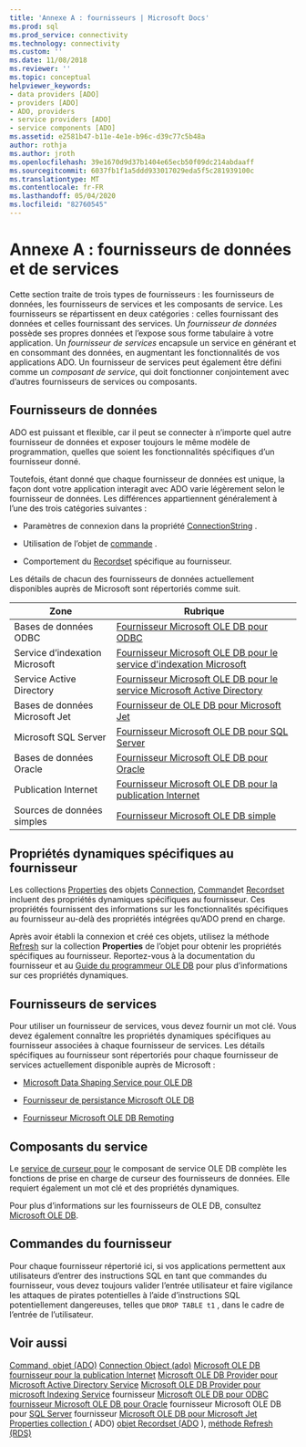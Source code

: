 ```yaml
---
title: 'Annexe A : fournisseurs | Microsoft Docs'
ms.prod: sql
ms.prod_service: connectivity
ms.technology: connectivity
ms.custom: ''
ms.date: 11/08/2018
ms.reviewer: ''
ms.topic: conceptual
helpviewer_keywords:
- data providers [ADO]
- providers [ADO]
- ADO, providers
- service providers [ADO]
- service components [ADO]
ms.assetid: e2581b47-b11e-4e1e-b96c-d39c77c5b48a
author: rothja
ms.author: jroth
ms.openlocfilehash: 39e1670d9d37b1404e65ecb50f09dc214abdaaff
ms.sourcegitcommit: 6037fb1f1a5ddd933017029eda5f5c281939100c
ms.translationtype: MT
ms.contentlocale: fr-FR
ms.lasthandoff: 05/04/2020
ms.locfileid: "82760545"
---
```

# <a name="appendix-a-data-and-service-providers"></a>Annexe A : fournisseurs de données et de services
Cette section traite de trois types de fournisseurs : les fournisseurs de données, les fournisseurs de services et les composants de service. Les fournisseurs se répartissent en deux catégories : celles fournissant des données et celles fournissant des services. Un *fournisseur de données* possède ses propres données et l’expose sous forme tabulaire à votre application. Un *fournisseur de services* encapsule un service en générant et en consommant des données, en augmentant les fonctionnalités de vos applications ADO. Un fournisseur de services peut également être défini comme un *composant de service*, qui doit fonctionner conjointement avec d’autres fournisseurs de services ou composants.

## <a name="data-providers"></a>Fournisseurs de données
 ADO est puissant et flexible, car il peut se connecter à n’importe quel autre fournisseur de données et exposer toujours le même modèle de programmation, quelles que soient les fonctionnalités spécifiques d’un fournisseur donné.

 Toutefois, étant donné que chaque fournisseur de données est unique, la façon dont votre application interagit avec ADO varie légèrement selon le fournisseur de données. Les différences appartiennent généralement à l’une des trois catégories suivantes :

-   Paramètres de connexion dans la propriété [ConnectionString](../../../ado/reference/ado-api/connectionstring-property-ado.md) .

-   Utilisation de l’objet de [commande](../../../ado/reference/ado-api/command-object-ado.md) .

-   Comportement du [Recordset](../../../ado/reference/ado-api/recordset-object-ado.md) spécifique au fournisseur.

 Les détails de chacun des fournisseurs de données actuellement disponibles auprès de Microsoft sont répertoriés comme suit.

|Zone|Rubrique|
|----------|-----------|
|Bases de données ODBC|[Fournisseur Microsoft OLE DB pour ODBC](../../../ado/guide/appendixes/microsoft-ole-db-provider-for-odbc.md)|
|Service d’indexation Microsoft|[Fournisseur Microsoft OLE DB pour le service d'indexation Microsoft](../../../ado/guide/appendixes/microsoft-ole-db-provider-for-microsoft-indexing-service.md)|
|Service Active Directory|[Fournisseur Microsoft OLE DB pour le service Microsoft Active Directory](../../../ado/guide/appendixes/microsoft-ole-db-provider-for-microsoft-active-directory-service.md)|
|Bases de données Microsoft Jet|[Fournisseur de OLE DB pour Microsoft Jet](../../../ado/guide/appendixes/microsoft-ole-db-provider-for-microsoft-jet.md)|
|Microsoft SQL Server|[Fournisseur Microsoft OLE DB pour SQL Server](../../../ado/guide/appendixes/microsoft-ole-db-provider-for-sql-server.md)|
|Bases de données Oracle|[Fournisseur Microsoft OLE DB pour Oracle](../../../ado/guide/appendixes/microsoft-ole-db-provider-for-oracle.md)|
|Publication Internet|[Fournisseur Microsoft OLE DB pour la publication Internet](../../../ado/guide/appendixes/microsoft-ole-db-provider-for-internet-publishing.md)|
|Sources de données simples|[Fournisseur Microsoft OLE DB simple](../../../ado/guide/appendixes/microsoft-ole-db-simple-provider.md)|

## <a name="provider-specific-dynamic-properties"></a>Propriétés dynamiques spécifiques au fournisseur
 Les collections [Properties](../../../ado/reference/ado-api/properties-collection-ado.md) des objets [Connection](../../../ado/reference/ado-api/connection-object-ado.md), [Command](../../../ado/reference/ado-api/command-object-ado.md)et [Recordset](../../../ado/reference/ado-api/recordset-object-ado.md) incluent des propriétés dynamiques spécifiques au fournisseur. Ces propriétés fournissent des informations sur les fonctionnalités spécifiques au fournisseur au-delà des propriétés intégrées qu’ADO prend en charge.

 Après avoir établi la connexion et créé ces objets, utilisez la méthode [Refresh](../../../ado/reference/ado-api/refresh-method-ado.md) sur la collection **Properties** de l’objet pour obtenir les propriétés spécifiques au fournisseur. Reportez-vous à la documentation du fournisseur et au [Guide du programmeur OLE DB](https://msdn.microsoft.com/3c5e2dd5-35e5-4a93-ac3a-3818bb43bbf8) pour plus d’informations sur ces propriétés dynamiques.

## <a name="service-providers"></a>Fournisseurs de services
 Pour utiliser un fournisseur de services, vous devez fournir un mot clé. Vous devez également connaître les propriétés dynamiques spécifiques au fournisseur associées à chaque fournisseur de services. Les détails spécifiques au fournisseur sont répertoriés pour chaque fournisseur de services actuellement disponible auprès de Microsoft :

-   [Microsoft Data Shaping Service pour OLE DB](../../../ado/guide/appendixes/microsoft-data-shaping-service-for-ole-db-ado-service-provider.md)

-   [Fournisseur de persistance Microsoft OLE DB](../../../ado/guide/appendixes/microsoft-ole-db-persistence-provider-ado-service-provider.md)

-   [Fournisseur Microsoft OLE DB Remoting](../../../ado/guide/appendixes/microsoft-ole-db-remoting-provider-ado-service-provider.md)

## <a name="service-components"></a>Composants du service
 Le [service de curseur pour](../../../ado/guide/appendixes/microsoft-cursor-service-for-ole-db-ado-service-component.md) le composant de service OLE DB complète les fonctions de prise en charge de curseur des fournisseurs de données. Elle requiert également un mot clé et des propriétés dynamiques.

 Pour plus d’informations sur les fournisseurs de OLE DB, consultez [Microsoft OLE DB](https://msdn.microsoft.com/library/windows/desktop/ms722784.aspx).

## <a name="provider-commands"></a>Commandes du fournisseur
 Pour chaque fournisseur répertorié ici, si vos applications permettent aux utilisateurs d’entrer des instructions SQL en tant que commandes du fournisseur, vous devez toujours valider l’entrée utilisateur et faire vigilance les attaques de pirates potentielles à l’aide d’instructions SQL potentiellement dangereuses, telles que `DROP TABLE t1` , dans le cadre de l’entrée de l’utilisateur.

## <a name="see-also"></a>Voir aussi
 [Command, objet (ADO)](../../../ado/reference/ado-api/command-object-ado.md) [Connection Object (ado)](../../../ado/reference/ado-api/connection-object-ado.md) [Microsoft OLE DB fournisseur pour la publication Internet](../../../ado/guide/appendixes/microsoft-ole-db-provider-for-internet-publishing.md) [Microsoft OLE DB Provider pour Microsoft Active Directory Service](../../../ado/guide/appendixes/microsoft-ole-db-provider-for-microsoft-active-directory-service.md) [Microsoft OLE DB Provider pour microsoft Indexing Service](../../../ado/guide/appendixes/microsoft-ole-db-provider-for-microsoft-indexing-service.md) fournisseur [Microsoft OLE DB pour ODBC](../../../ado/guide/appendixes/microsoft-ole-db-provider-for-odbc.md) [fournisseur Microsoft OLE DB pour Oracle](../../../ado/guide/appendixes/microsoft-ole-db-provider-for-oracle.md) fournisseur Microsoft OLE DB pour [SQL Server](../../../ado/guide/appendixes/microsoft-ole-db-provider-for-sql-server.md) fournisseur [Microsoft OLE DB pour Microsoft Jet](../../../ado/guide/appendixes/microsoft-ole-db-provider-for-microsoft-jet.md) [Properties collection (](../../../ado/reference/ado-api/properties-collection-ado.md) ADO) [objet Recordset (ADO](../../../ado/reference/ado-api/recordset-object-ado.md) ), [méthode Refresh (RDS)](../../../ado/reference/rds-api/refresh-method-rds.md)
